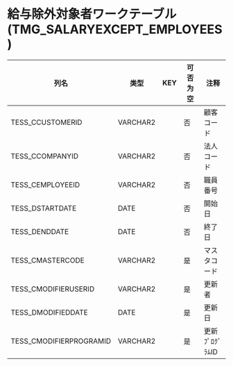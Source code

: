 # 給与除外対象者ワークテーブル(TMG_SALARYEXCEPT_EMPLOYEES)
| 列名   | 类型   | KEY  | 可否为空 | 注释   |
| ---- | ---- | ---- | ---- | ---- |
|TESS_CCUSTOMERID|VARCHAR2||否|顧客コード|
|TESS_CCOMPANYID|VARCHAR2||否|法人コード|
|TESS_CEMPLOYEEID|VARCHAR2||否|職員番号|
|TESS_DSTARTDATE|DATE||否|開始日|
|TESS_DENDDATE|DATE||否|終了日|
|TESS_CMASTERCODE|VARCHAR2||是|マスタコード|
|TESS_CMODIFIERUSERID|VARCHAR2||是|更新者|
|TESS_DMODIFIEDDATE|DATE||是|更新日|
|TESS_CMODIFIERPROGRAMID|VARCHAR2||是|更新ﾌﾟﾛｸﾞﾗﾑID|
